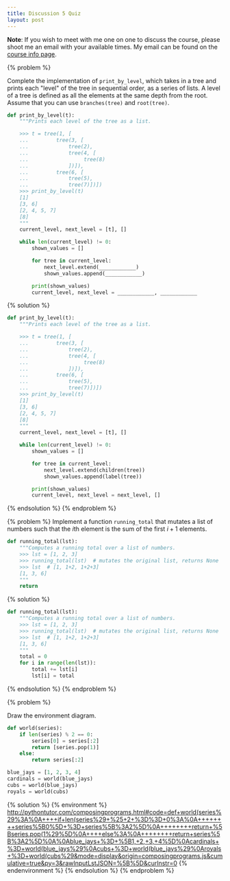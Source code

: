 ```yaml
---
title: Discussion 5 Quiz
layout: post
---
```


**Note**: If you wish to meet with me one on one to discuss the course, please shoot me an email with your available times. My email can be found on the [course info page](/cs61a/).

{% problem %}

Complete the implementation of `print_by_level`, which takes in a tree and prints each "level" of the tree in sequential order, as a series of lists. A level of a tree is defined as all the elements at the same depth from the root. Assume that you can use `branches(tree)` and `root(tree)`.

~~~ python
def print_by_level(t):
    """Prints each level of the tree as a list.

    >>> t = tree(1, [
    ...         tree(3, [
    ...             tree(2),
    ...             tree(4, [
    ...                  tree(8)
    ...             ])]),
    ...         tree(6, [
    ...             tree(5),
    ...             tree(7)])])
    >>> print_by_level(t)
    [1]
    [3, 6]
    [2, 4, 5, 7]
    [8]
    """
    current_level, next_level = [t], []

    while len(current_level) != 0:
        shown_values = []

        for tree in current_level:
            next_level.extend(____________)
            shown_values.append(____________)

        print(shown_values)
        current_level, next_level = ____________, ____________
~~~

{% solution %}

~~~ python
def print_by_level(t):
    """Prints each level of the tree as a list.

    >>> t = tree(1, [
    ...         tree(3, [
    ...             tree(2),
    ...             tree(4, [
    ...                  tree(8)
    ...             ])]),
    ...         tree(6, [
    ...             tree(5),
    ...             tree(7)])])
    >>> print_by_level(t)
    [1]
    [3, 6]
    [2, 4, 5, 7]
    [8]
    """
    current_level, next_level = [t], []

    while len(current_level) != 0:
        shown_values = []

        for tree in current_level:
            next_level.extend(children(tree))
            shown_values.append(label(tree))

        print(shown_values)
        current_level, next_level = next_level, []
~~~

{% endsolution %}
{% endproblem %}



{% problem %}
Implement a function `running_total` that mutates a list of numbers such that the $i$th element is the sum of the first $i+1$ elements.

~~~ python
def running_total(lst):
    """Computes a running total over a list of numbers.
    >>> lst = [1, 2, 3]
    >>> running_total(lst)  # mutates the original list, returns None
    >>> lst  # [1, 1+2, 1+2+3]
    [1, 3, 6]
    """
    return
~~~

{% solution %}

~~~ python
def running_total(lst):
    """Computes a running total over a list of numbers.
    >>> lst = [1, 2, 3]
    >>> running_total(lst)  # mutates the original list, returns None
    >>> lst  # [1, 1+2, 1+2+3]
    [1, 3, 6]
    """
    total = 0
    for i in range(len(lst)):
        total += lst[i]
        lst[i] = total
~~~

{% endsolution %}
{% endproblem %}



{% problem %}

Draw the environment diagram.

~~~ python
def world(series):
    if len(series) % 2 == 0:
        series[0] = series[:2]
        return [series.pop(1)]
    else:
        return series[:2]

blue_jays = [1, 2, 3, 4]
cardinals = world(blue_jays)
cubs = world(blue_jays)
royals = world(cubs)
~~~

{% solution %}
{% environment %}
http://pythontutor.com/composingprograms.html#code=def+world(series%29%3A%0A++++if+len(series%29+%25+2+%3D%3D+0%3A%0A++++++++series%5B0%5D+%3D+series%5B%3A2%5D%0A++++++++return+%5Bseries.pop(1%29%5D%0A++++else%3A%0A++++++++return+series%5B%3A2%5D%0A%0Ablue_jays+%3D+%5B1,+2,+3,+4%5D%0Acardinals+%3D+world(blue_jays%29%0Acubs+%3D+world(blue_jays%29%0Aroyals+%3D+world(cubs%29&mode=display&origin=composingprograms.js&cumulative=true&py=3&rawInputLstJSON=%5B%5D&curInstr=0
{% endenvironment %}
{% endsolution %}
{% endproblem %}
